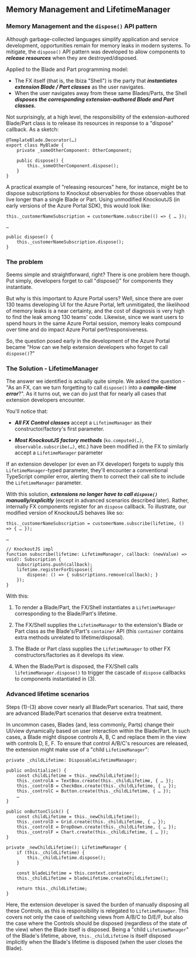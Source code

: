 ## Memory Management and LifetimeManager

### Memory Management and the `dispose()` API pattern

Although garbage-collected languages simplify application and service development, opportunities remain for memory leaks in modern systems.  To mitigate, the `dispose()` API pattern was developed to allow components to _**release resources**_ when they are destroyed/disposed.

Applied to the Blade and Part programming model:

- The FX itself (that is, the Ibiza "Shell") is the party that _**instantiates extension Blade / Part classes**_ as the user navigates.
- When the user navigates away from these same Blades/Parts, the Shell _**disposes the corresponding extension-authored Blade and Part classes.**_

Not surprisingly, at a high level, the responsibility of the extension-authored Blade/Part class is to release its resources in response to a "dispose" callback.  As a sketch:

```
@TemplateBlade.Decorator(…)
export class MyBlade {
    private _someOtherComponent: OtherComponent;

    public dispose() {
        this._someOtherComponent.dispose();
    }
}
```

A practical example of "releasing resources" here, for instance, might be to dispose subscriptions to Knockout observables for those observables that live longer than a single Blade or Part. Using unmodified KnockoutJS (in early versions of the Azure Portal SDK), this would look like:

```
this._customerNameSubscription = customerName.subscribe(() => { … });
	
…
	
public dispose() {
	this._customerNameSubscription.dispose();
}
```

### The problem

Seems simple and straightforward, right?
There is one problem here though. Put simply, developers forget to call "dispose()" for components they instantiate.

But why is this important to Azure Portal users?
Well, since there are over 130 teams developing UI for the Azure Portal, left unmitigated, the likelihood of memory leaks is a near certainty, and the cost of diagnosis is very high to find the leak among 130 teams' code. Likewise, since we want users to spend hours in the same Azure Portal session, memory leaks compound over time and do impact Azure Portal perf/responsiveness.

So, the question posed early in the development of the Azure Portal became "How can we help extension developers who forget to call `dispose()`?"

### The Solution - LifetimeManager

The answer we identified is actually quite simple.
We asked the question - "As an FX, can we turn forgetting to call `dispose()` into a _**compile-time error**_?".  As it turns out, we can do just that for nearly all cases that extension developers encounter.

You'll notice that:

- _**All FX Control classes**_ accept a `LifetimeManager` as their constructor/factory's first parameter.

- _**Most KnockoutJS factory methods**_ (`ko.computed(…)`, `observable.subscribe(…)`, etc.) have been modified in the FX to similarly accept a `LifetimeManager` parameter

If an extension developer (or even an FX developer) forgets to supply this `LifetimeManager`-typed parameter, they'll encounter a conventional TypeScript compiler error, alerting them to correct their call site to include the `LifetimeManager` parameter.

With this solution, _**extensions no longer have to call `dispose()` manually/explicitly**_ (except in advanced scenarios described later).  Rather, internally FX components register for an `dispose` callback.  To illustrate, our modified version of KnockoutJS behaves like so:

```
this._customerNameSubscription = customerName.subscribe(lifetime, () => { … });
	
…
	
// KnockoutJS impl
function subscribe(lifetime: LifetimeManager, callback: (newValue) => void): Subscription {
    subscriptions.push(callback);
    lifetime.registerForDispose({
        dispose: () => { subscriptions.remove(callback); }
    });
}
```

With this:

1. To render a Blade/Part, the FX/Shell instantiates a `LifetimeManager` corresponding to the Blade/Part's lifetime.

1. The FX/Shell supplies the `LifetimeManager` to the extension's Blade or Part class as the Blade's/Part's `container` API (this `container` contains extra methods unrelated to lifetime/disposal).

1. The Blade or Part class supplies the `LifetimeManager` to other FX constructors/factories as it develops its view.

1. When the Blade/Part is disposed, the FX/Shell calls `lifetimeManager.dispose()` to trigger the cascade of `dispose` callbacks to components instantiated in (3).

### Advanced lifetime scenarios

Steps (1)-(3) above cover nearly all Blade/Part scenarios.  That said, there are advanced Blade/Part scenarios that deserve extra treatment.

In uncommon cases, Blades (and, less commonly, Parts) change their UI/view dynamically based on user interaction within the Blade/Part.  In such cases, a Blade might dispose controls A, B, C and replace them in the view with controls D, E, F.  To ensure that control A/B/C's resources are released, the extension might make use of a "child `LifetimeManager`":

```
private _childLifetime: DisposableLifetimeManager;

public onInitialize() {
    const childLifetime = this._newChildLifetime();
    this._controlA = TextBox.create(this._childLifetime, { … });
    this._controlB = CheckBox.create(this._childLifetime, { … });
    this._controlC = Button.create(this._childLifetime, { … });
    …
}

public onButtonClick() {
    const childLifetime = this._newChildLifetime();
    this._controlD = Grid.create(this._childLifetime, { … });
    this._controlE = DropDown.create(this._childLifetime, { … });
    this._controlF = Chart.create(this._childLifetime, { … });
}

private _newChildLifetime(): LifetimeManager {
    if (this._childLifetime) {
        this._childLifetime.dispose();
    }

    const bladeLifetime = this.context.container;
    this._childLifetime = bladeLifetime.createChildLifetime();

    return this._childLifetime;
}
```

Here, the extension developer is saved the burden of manually disposing all these Controls, as this is responsibility is relegated to `LifetimeManager`.  This covers not only the case of switching views from A/B/C to D/E/F, but also the case where the Controls should be disposed (regardless of the state of the view) when the Blade itself is disposed.  Being a "child `LifetimeManager`" of the Blade's lifetime, above, `this._childLifetime` is itself disposed implicitly when the Blade's lifetime is disposed (when the user closes the Blade).